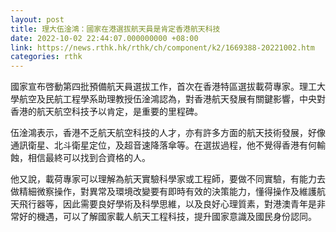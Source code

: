 ```yaml
---
layout: post
title: 理大伍淦鴻：國家在港選拔航天員是肯定香港航天科技
date: 2022-10-02 22:44:07.000000000 +08:00
link: https://news.rthk.hk/rthk/ch/component/k2/1669388-20221002.htm
categories: rthk
---
```


國家宣布啓動第四批預備航天員選拔工作，首次在香港特區選拔載荷專家。理工大學航空及民航工程學系助理教授伍淦鴻認為，對香港航天發展有關鍵影響，中央對香港的航天航空科技予以肯定，是重要的里程碑。

伍淦鴻表示，香港不乏航天航空科技的人才，亦有許多方面的航天技術發展，好像通訊衛星、北斗衛星定位，及超音速降落傘等。在選拔過程，他不覺得香港有何輸蝕，相信最終可以找到合資格的人。

他又說，載荷專家可以理解為航天實驗科學家或工程師，要做不同實驗，有能力去做精細微察操作，對異常及環境改變要有即時有效的決策能力，懂得操作及維護航天飛行器等，因此需要良好學術及科學思維，以及良好心理質素，對港澳青年是非常好的機遇，可以了解國家載人航天工程科技，提升國家意識及國民身份認同。

